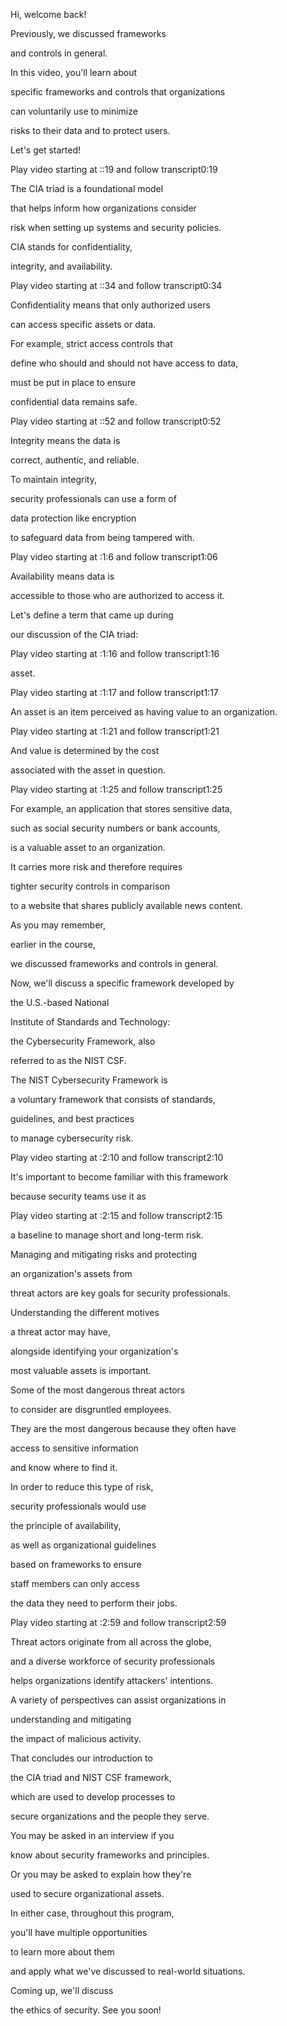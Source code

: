 Hi, welcome back! 

Previously, we discussed frameworks 

and controls in general. 

In this video, you'll learn about 

specific frameworks and controls that organizations 

can voluntarily use to minimize 

risks to their data and to protect users. 

Let's get started!

Play video starting at ::19 and follow transcript0:19

The CIA triad is a foundational model 

that helps inform how organizations consider 

risk when setting up systems and security policies. 

CIA stands for confidentiality, 

integrity, and availability.

Play video starting at ::34 and follow transcript0:34

Confidentiality means that only authorized users 

can access specific assets or data. 

For example, strict access controls that 

define who should and should not have access to data, 

must be put in place to ensure 

confidential data remains safe.

Play video starting at ::52 and follow transcript0:52

Integrity means the data is 

correct, authentic, and reliable. 

To maintain integrity, 

security professionals can use a form of 

data protection like encryption 

to safeguard data from being tampered with.

Play video starting at :1:6 and follow transcript1:06

Availability means data is 

accessible to those who are authorized to access it. 

Let's define a term that came up during 

our discussion of the CIA triad:

Play video starting at :1:16 and follow transcript1:16

asset.

Play video starting at :1:17 and follow transcript1:17

An asset is an item perceived as having value to an organization.

Play video starting at :1:21 and follow transcript1:21

And value is determined by the cost 

associated with the asset in question.

Play video starting at :1:25 and follow transcript1:25

For example, an application that stores sensitive data, 

such as social security numbers or bank accounts, 

is a valuable asset to an organization. 

It carries more risk and therefore requires 

tighter security controls in comparison 

to a website that shares publicly available news content. 

As you may remember, 

earlier in the course, 

we discussed frameworks and controls in general. 

Now, we'll discuss a specific framework developed by 

the U.S.-based National 

Institute of Standards and Technology: 

the Cybersecurity Framework, also 

referred to as the NIST CSF. 

The NIST Cybersecurity Framework is 

a voluntary framework that consists of standards, 

guidelines, and best practices 

to manage cybersecurity risk.

Play video starting at :2:10 and follow transcript2:10

It's important to become familiar with this framework 

because security teams use it as

Play video starting at :2:15 and follow transcript2:15

a baseline to manage short and long-term risk. 

Managing and mitigating risks and protecting 

an organization's assets from 

threat actors are key goals for security professionals. 

Understanding the different motives 

a threat actor may have, 

alongside identifying your organization's 

most valuable assets is important. 

Some of the most dangerous threat actors 

to consider are disgruntled employees. 

They are the most dangerous because they often have 

access to sensitive information 

and know where to find it. 

In order to reduce this type of risk, 

security professionals would use 

the principle of availability, 

as well as organizational guidelines 

based on frameworks to ensure 

staff members can only access 

the data they need to perform their jobs.

Play video starting at :2:59 and follow transcript2:59

Threat actors originate from all across the globe, 

and a diverse workforce of security professionals 

helps organizations identify attackers' intentions. 

A variety of perspectives can assist organizations in 

understanding and mitigating 

the impact of malicious activity. 

That concludes our introduction to 

the CIA triad and NIST CSF framework, 

which are used to develop processes to 

secure organizations and the people they serve. 

You may be asked in an interview if you 

know about security frameworks and principles. 

Or you may be asked to explain how they're 

used to secure organizational assets. 

In either case, throughout this program, 

you'll have multiple opportunities 

to learn more about them 

and apply what we've discussed to real-world situations. 

Coming up, we'll discuss 

the ethics of security. See you soon!
